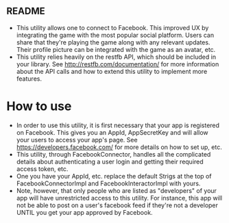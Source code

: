 ## README 

* This utility allows one to connect to Facebook. This improved UX by integrating the game with the most popular social platform. Users can share that they're playing the game along with any relevant updates. Their profile picture can be integrated with the game as an avatar, etc.
* This utility relies heavily on the restfb API, which should be included in your library. See http://restfb.com/documentation/ for more information about the API calls and how to extend this utility to implement more features. 


# How to use
* In order to use this utility, it is first necessary that your app is registered on Facebook. This gives you an AppId, AppSecretKey and will allow your users to access your app's page. See https://developers.facebook.com/ for more details on how to set up, etc.
* This utility, through FacebookConnector, handles all the complicated details about authenticating a user login and getting their required access token, etc.
* One you have your AppId, etc. replace the default Strigs at the top of FacebookConnectorImpl and FacebookInteractorImpl with yours. 
* Note, however, that only people who are listed as "developers" of your app will have unrestricted access to this utility. For instance, this app will not be able to post on a user's facebook feed if they're not a developer UNTIL you get your app approved by Facebook.
